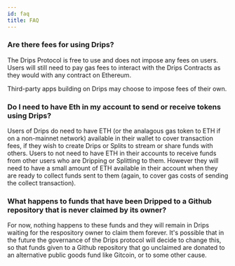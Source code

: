```yaml
---
id: faq
title: FAQ
---
```

### Are there fees for using Drips?
The Drips Protocol is free to use and does not impose any fees on users. Users will still need to pay gas
fees to interact with the Drips Contracts as they would with any contract on Ethereum.

Third-party apps building on Drips may choose to impose fees of their own.

### Do I need to have Eth in my account to send or receive tokens using Drips?
Users of Drips do need to have ETH (or the analagous gas token to ETH if on a non-mainnet network)
available in their wallet to cover transaction fees, if they wish to create Drips or Splits to 
stream or share funds with others. Users to not need to have ETH in their accounts to receive
funds from other users who are Dripping or Splitting to them. However they will need to have
a small amount of ETH available in their account when they are ready to collect funds sent to
them (again, to cover gas costs of sending the collect transaction).

### What happens to funds that have been Dripped to a Github repository that is never claimed by its owner?
For now, nothing happens to these funds and they will remain in Drips waiting for the respository owner to claim them forever. It's possible that in the future the governance of the Drips protocol will decide to change this, so that funds given to a Github repository that go unclaimed are donated to an alternative public goods fund like Gitcoin, or to some other cause.
